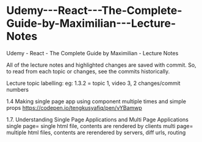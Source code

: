 # Udemy---React---The-Complete-Guide-by-Maximilian---Lecture-Notes

Udemy - React - The Complete Guide by Maximilian - Lecture Notes

All of the lecture notes and highlighted changes are saved with commit.
So, to read from each topic or changes, see the commits historically.

Lecture topic labelling:
eg: 1.3.2 = topic 1, video 3, 2 changes/commit numbers

1.4 Making single page app using component multiple times and simple props
https://codepen.io/tengkusyafiq/pen/vYBamwp

1.7. Understanding Single Page Applications and Multi Page Applications
single page= single html file, contents are rendered by clients
multi page= multiple html files, contents are rerendered by servers, diff urls, routing
